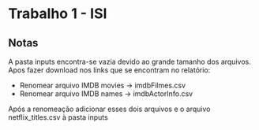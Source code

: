 # Trabalho 1 - ISI

## Notas

A pasta inputs encontra-se vazia devido ao grande tamanho dos arquivos. Apos fazer download nos links que se encontram no relatório:

- Renomear arquivo IMDB movies -> imdbFilmes.csv
- Renomear arquivo IMDB names -> imdbActorInfo.csv

Após a renomeação adicionar esses dois arquivos e o arquivo netflix_titles.csv à pasta inputs
